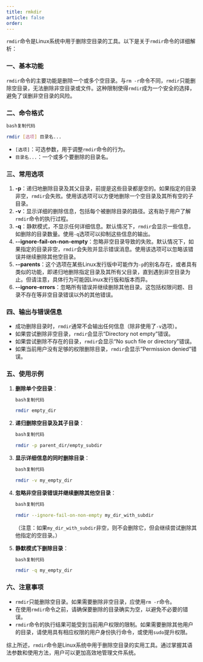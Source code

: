 ```yaml
---
title: rmkdir
article: false
order: 
---
```


`rmdir`命令是Linux系统中用于删除空目录的工具。以下是关于`rmdir`命令的详细解析：

### 一、基本功能

`rmdir`命令的主要功能是删除一个或多个空目录。与`rm -r`命令不同，`rmdir`只能删除空目录，无法删除非空目录或文件。这种限制使得`rmdir`成为一个安全的选择，避免了误删非空目录的风险。

### 二、命令格式

```bash
bash复制代码

rmdir [选项] 目录名...
```

- `[选项]`：可选参数，用于调整`rmdir`命令的行为。
- `目录名...`：一个或多个要删除的目录名。

### 三、常用选项

1. **-p**：递归地删除目录及其父目录，前提是这些目录都是空的。如果指定的目录非空，`rmdir`会失败。使用该选项可以方便地删除一个空目录及其所有空的子目录。
2. **-v**：显示详细的删除信息，包括每个被删除目录的路径。这有助于用户了解`rmdir`命令的执行过程。
3. **-q**：静默模式，不显示任何详细信息。默认情况下，`rmdir`会显示一些信息，如删除的目录数量。使用`-q`选项可以抑制这些信息的输出。
4. **--ignore-fail-on-non-empty**：忽略非空目录导致的失败。默认情况下，如果指定的目录非空，`rmdir`会失败并显示错误消息。使用该选项可以忽略该错误并继续删除其他空目录。
5. **--parents**：这个选项在某些Linux发行版中可能作为`-p`的别名存在，或者具有类似的功能，即递归地删除指定目录及其所有父目录，直到遇到非空目录为止。但请注意，具体行为可能因Linux发行版和版本而异。
6. **--ignore-errors**：忽略所有错误并继续删除其他目录。这包括权限问题、目录不存在等非空目录错误以外的其他错误。

### 四、输出与错误信息

- 成功删除目录时，`rmdir`通常不会输出任何信息（除非使用了`-v`选项）。
- 如果尝试删除非空目录，`rmdir`会显示“Directory not empty”错误。
- 如果尝试删除不存在的目录，`rmdir`会显示“No such file or directory”错误。
- 如果当前用户没有足够的权限删除目录，`rmdir`会显示“Permission denied”错误。

### 五、使用示例

1. **删除单个空目录**：

   ```bash
   bash复制代码
   
   rmdir empty_dir
   ```

2. **递归删除空目录及其子目录**：

   ```bash
   bash复制代码
   
   rmdir -p parent_dir/empty_subdir
   ```

3. **显示详细信息的同时删除目录**：

   ```bash
   bash复制代码
   
   rmdir -v my_empty_dir
   ```

4. **忽略非空目录错误并继续删除其他空目录**：

   ```bash
   bash复制代码
   
   rmdir --ignore-fail-on-non-empty my_dir_with_subdir
   ```

   （注意：如果`my_dir_with_subdir`非空，则不会删除它，但会继续尝试删除其他指定的空目录。）

5. **静默模式下删除目录**：

   ```bash
   bash复制代码
   
   rmdir -q my_empty_dir
   ```

### 六、注意事项

- `rmdir`只能删除空目录。如果需要删除非空目录，应使用`rm -r`命令。
- 在使用`rmdir`命令之前，请确保要删除的目录确实为空，以避免不必要的错误。
- `rmdir`命令的执行结果可能受到当前用户权限的限制。如果需要删除其他用户的目录，请使用具有相应权限的用户身份执行命令，或使用`sudo`提升权限。

综上所述，`rmdir`命令是Linux系统中用于删除空目录的实用工具。通过掌握其语法参数和使用方法，用户可以更加高效地管理文件系统。